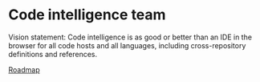 # Code intelligence team

Vision statement: Code intelligence is as good or better than an IDE in the browser for all code hosts and all languages, including cross-repository definitions and references.

[Roadmap](https://docs.google.com/document/d/1cBsE9801DcBF9chZyMnxRdolqM_1c2pPyGQz15QAvYI/edit#heading=h.dimwsc9ccmwq)
